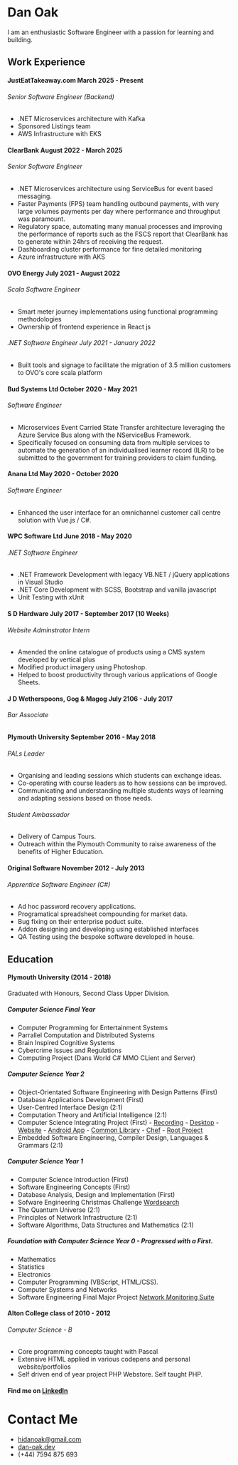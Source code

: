 # Dan Oak

I am an enthusiastic Software Engineer with a passion for learning and building.

## Work Experience

#### JustEatTakeaway.com March 2025 - Present
###### Senior Software Engineer (Backend)
- .NET Microservices architecture with Kafka
- Sponsored Listings team
- AWS Infrastructure with EKS

#### ClearBank August 2022 - March 2025
###### Senior Software Engineer 
- .NET Microservices architecture using ServiceBus for event based messaging. 
- Faster Payments (FPS) team handling outbound payments, with very large volumes payments per day where performance and throughput was paramount. 
- Regulatory space, automating many manual processes and improving the performance of reports such as the FSCS report that ClearBank has to generate within 24hrs of receiving the request.
- Dashboarding cluster performance for fine detailed monitoring
- Azure infrastructure with AKS

#### OVO Energy July 2021 - August 2022
###### Scala Software Engineer 
- Smart meter journey implementations using functional programming methodologies
- Ownership of frontend experience in React js

###### .NET Software Engineer July 2021 - January 2022
- Built tools and signage to facilitate the migration of 3.5 million customers to OVO's core scala platform

#### Bud Systems Ltd October 2020 - May 2021
###### Software Engineer 
- Microservices Event Carried State Transfer architecture leveraging the Azure Service Bus along with the NServiceBus Framework. 
- Specifically focused on consuming data from multiple services to automate the generation of an individualised learner record (ILR) to be submitted to the government for training providers to claim funding.

#### Anana Ltd May 2020 - October 2020
###### Software Engineer
- Enhanced the user interface for an omnichannel customer call centre solution with Vue.js / C#.

#### WPC Software Ltd June 2018 - May 2020 
###### .NET Software Engineer
- .NET Framework Development with legacy VB.NET / jQuery applications in Visual Studio
- .NET Core Development with SCSS, Bootstrap and vanilla javascript
- Unit Testing with xUnit

#### S D Hardware July 2017 - September 2017 (10 Weeks)
###### Website Adminstrator Intern
- Amended the online catalogue of products using a CMS system developed by vertical plus 
- Modified product imagery using Photoshop.
- Helped to boost productivity through various applications of Google Sheets. 

#### J D Wetherspoons, Gog & Magog July 2106 - July 2017 
###### Bar Associate 

#### Plymouth University September 2016 - May 2018
###### PALs Leader
- Organising and leading sessions which students can exchange ideas.
- Co-operating with course leaders as to how sessions can be improved.
- Communicating and understanding multiple students ways of learning and adapting sessions based on those needs.

###### Student Ambassador 
- Delivery of Campus Tours.
- Outreach within the Plymouth Community to raise awareness of the benefits of Higher Education.

#### Original Software November 2012 - July 2013
###### Apprentice Software Engineer (C#)
- Ad hoc password recovery applications.
- Programatical spreadsheet compounding for market data. 
- Bug fixing on their enterprise poduct suite.
- Addon designing and developing using established interfaces
- QA Testing using the bespoke software developed in house.

## Education 
#### Plymouth University (2014 - 2018)
Graduated with Honours, Second Class Upper Division. 
##### Computer Science Final Year 
- Computer Programming for Entertainment Systems
- Parrallel Computation and Distributed Systems
- Brain Inspired Cognitive Systems 
- Cybercrime Issues and Regulations
- Computing Project (Dans World C# MMO CLient and Server)

##### Computer Science Year 2
- Object-Orientated Software Engineering with Design Patterns (First)
- Database Applications Development (First)
- User-Centred Interface Design (2:1)
- Computation Theory and Artificial Intelligence (2:1)
- Computer Science Integrating Project (First) - [Recording](https://www.youtube.com/watch?v=bc6Ec6zohBc&t=589s&ab_channel=DanOak) - [Desktop](https://github.com/PRCS251A/PizzaHeavenDesktop) - [Website](https://github.com/PRCS251A/PizzaHeavenWeb) - [Android App](https://github.com/PRCS251A/PizzaHeavenDelivery) - [Common Library](https://github.com/PRCS251A/PizzaHeavenLib) - [Chef](https://github.com/PRCS251A/PizzaHeavenChef) - [Root Project](https://github.com/PRCS251A)
- Embedded Software Engineering, Compiler Design, Languages & Grammars (2:1)

##### Computer Science Year 1 
- Computer Science Introduction (First)
- Software Engineering Concepts (First)
- Database Analysis, Design and Implementation (First) 
- Sofware Engineering Christmas Challenge [Wordsearch](https://github.com/do4k/WordSearch)
- The Quantum Universe (2:1)
- Principles of Network Infrastructure (2:1)
- Software Algorithms, Data Structures and Mathematics (2:1)

##### Foundation with Computer Science Year 0 - Progressed with a First.
- Mathematics 
- Statistics 
- Electronics
- Computer Programming (VBScript, HTML/CSS).
- Computer Systems and Networks 
- Software Engineering Final Major Project [Network Monitoring Suite](https://github.com/do4k/UniProject)

#### Alton College class of 2010 - 2012
###### Computer Science - B
- Core programming concepts taught with Pascal
- Extensive HTML applied in various codepens and personal website/portfolios
- Self driven end of year project PHP Webstore. Self taught PHP.
#### Find me on [LinkedIn](https://uk.linkedin.com/in/danoak)

# Contact Me 
- [hidanoak@gmail.com](mailto:hidanoak@gmail.com)
- [dan-oak.dev](https://dan-oak.dev)
- (+44) 7594 875 693
